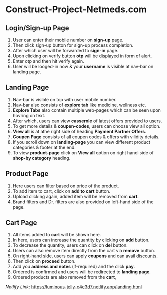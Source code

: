 # Construct-Project-Netmeds.com
## Login/Sign-up Page
1. User can enter their mobile number on **sign-up** page. <br/>
2. Then click sign-up button for sign-up process completion. <br/>
3. After which user will be forwarded to **sign-in** page. <br/>
4. Upon clicking on verify button **otp** will be displayed in form of alert. <br/>
5. Enter otp and then hit verify again. <br/>
6. User will be looged-in now & your **username** is visible at nav-bar on landing page. <br/>
## Landing Page
1. Nav-bar is visible on top with user mobile number.
2. Nav-bar also consists of **explore tab** like medicine, wellness etc.
3. **Explore Tabs** also contain multiple web-pages which can be seen upon hovring on text.
4. After which, users can view **casserole** of latest offers provided to users.
5. To get more details & **coupen-codes**, users can choose view all option.
6. **View all** is at athe right side of heading **Payment Partner Offers**.
7. **Coupen Page** consists of all coupen codes & offers with vilidity details.
8. If you scroll down on **landing-page** you can view different product categories & footer at the end.
9. To view **product-page** click on **View all** option on right hand-side of **shop-by category** heading.
## Product Page
1. Here users can filter based on price of the product.
2. To add item to cart, click on **add to cart** button.
3. Upload clicking again, added item will be removed from **cart**.
4. Brand filters and Dr. filters are also provided on left-hand side of the page.
## Cart Page
1. All items added to **cart** will be shown here.
2. In here, users can increase the quantity by clicking on **add** button.
3. To decrease the quantity, users can click on **del** button.
4. Users can also remove item directly from the cart via **remove** button.
5. On right-hand side, users can apply **coupens** and can avail discounts.
6. Then click on **proceed** button.
7. Add you **address and notes** (if-required) and the click **pay**.
8. Ordered is confirmed and users will be redirected to **landing page**.
9. Ordered products are also removed from the **cart**,  


*Netlify Link*: https://luminous-jelly-c4e3d7.netlify.app/landing.html
